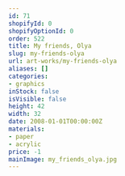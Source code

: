 ```yaml
---
id: 71
shopifyId: 0
shopifyOptionId: 0
order: 522
title: My friends, Olya
slug: my-friends-olya
url: art-works/my-friends-olya
aliases: []
categories:
- graphics
inStock: false
isVisible: false
height: 42
width: 32
date: 2008-01-01T00:00:00Z
materials:
- paper
- acrylic
price: -1
mainImage: my_friends_olya.jpg
---
```

